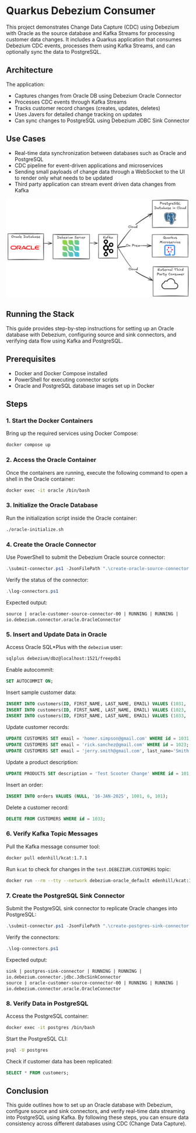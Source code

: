 # Quarkus Debezium Consumer

This project demonstrates Change Data Capture (CDC) using Debezium with Oracle as the source database and Kafka Streams for processing customer data changes. It includes a Quarkus application that consumes Debezium CDC events, processes them using Kafka Streams, and can optionally sync the data to PostgreSQL.

## Architecture

The application:
- Captures changes from Oracle DB using Debezium Oracle Connector
- Processes CDC events through Kafka Streams
- Tracks customer record changes (creates, updates, deletes)
- Uses Javers for detailed change tracking on updates
- Can sync changes to PostgreSQL using Debezium JDBC Sink Connector

## Use Cases
- Real-time data synchronization between databases such as Oracle and PostgreSQL
- CDC pipeline for event-driven applications and microservices
- Sending small payloads of change data through a WebSocket to the UI to render only what needs to be updated
- Third party application can stream event driven data changes from Kafka

[![Use Cases](https://github.com/melloware/quarkus-debezium/blob/main/docker/debezium-use-cases.png)](https://github.com/melloware/quarkus-debezium)


## Running the Stack

This guide provides step-by-step instructions for setting up an Oracle database with Debezium, configuring source and sink connectors, and verifying data flow using Kafka and PostgreSQL.

## Prerequisites

- Docker and Docker Compose installed
- PowerShell for executing connector scripts
- Oracle and PostgreSQL database images set up in Docker

## Steps

### 1. Start the Docker Containers

Bring up the required services using Docker Compose:

```sh
docker compose up
```

### 2. Access the Oracle Container

Once the containers are running, execute the following command to open a shell in the Oracle container:

```sh
docker exec -it oracle /bin/bash
```

### 3. Initialize the Oracle Database

Run the initialization script inside the Oracle container:

```sh
./oracle-initialize.sh
```

### 4. Create the Oracle Connector

Use PowerShell to submit the Debezium Oracle source connector:

```powershell
.\submit-connector.ps1 -JsonFilePath ".\create-oracle-source-connector.json"
```

Verify the status of the connector:

```powershell
.\log-connectors.ps1
```

Expected output:

```plaintext
source | oracle-customer-source-connector-00 | RUNNING | RUNNING | io.debezium.connector.oracle.OracleConnector
```

### 5. Insert and Update Data in Oracle

Access Oracle SQL*Plus with the `debezium` user:

```sh
sqlplus debezium/dbz@localhost:1521/freepdb1
```

Enable autocommit:

```sql
SET AUTOCOMMIT ON;
```

Insert sample customer data:

```sql
INSERT INTO customers(ID, FIRST_NAME, LAST_NAME, EMAIL) VALUES (1031, 'Homer', 'Simpson', 'homer@springfield.gov');
INSERT INTO customers(ID, FIRST_NAME, LAST_NAME, EMAIL) VALUES (1023, 'Rick', 'Sanchez', 'rick@citadel.com');
INSERT INTO customers(ID, FIRST_NAME, LAST_NAME, EMAIL) VALUES (1033, 'Jerry', 'Smith', 'jerry.smith@nevertrying.org');
```

Update customer records:

```sql
UPDATE CUSTOMERS SET email = 'homer.simpson@gmail.com' WHERE id = 1031;
UPDATE CUSTOMERS SET email = 'rick.sanchez@gmail.com' WHERE id = 1023;
UPDATE CUSTOMERS SET email = 'jerry.smith@gmail.com', last_name='Smith Jr.' WHERE id = 1033;
```

Update a product description:

```sql
UPDATE PRODUCTS SET description = 'Test Scooter Change' WHERE id = 101;
```

Insert an order:

```sql
INSERT INTO orders VALUES (NULL, '16-JAN-2025', 1001, 6, 101);
```

Delete a customer record:

```sql
DELETE FROM CUSTOMERS WHERE id = 1033;
```

### 6. Verify Kafka Topic Messages

Pull the Kafka message consumer tool:

```sh
docker pull edenhill/kcat:1.7.1
```

Run `kcat` to check for changes in the `test.DEBEZIUM.CUSTOMERS` topic:

```sh
docker run --rm --tty --network debezium-oracle_default edenhill/kcat:1.7.1 -b kafka:9092 -C -t test.DEBEZIUM.CUSTOMERS
```

### 7. Create the PostgreSQL Sink Connector

Submit the PostgreSQL sink connector to replicate Oracle changes into PostgreSQL:

```powershell
.\submit-connector.ps1 -JsonFilePath ".\create-postgres-sink-connector.json"
```

Verify the connectors:

```powershell
.\log-connectors.ps1
```

Expected output:

```plaintext
sink | postgres-sink-connector | RUNNING | RUNNING | io.debezium.connector.jdbc.JdbcSinkConnector
source | oracle-customer-source-connector-00 | RUNNING | RUNNING | io.debezium.connector.oracle.OracleConnector
```

### 8. Verify Data in PostgreSQL

Access the PostgreSQL container:

```sh
docker exec -it postgres /bin/bash
```

Start the PostgreSQL CLI:

```sh
psql -U postgres
```

Check if customer data has been replicated:

```sql
SELECT * FROM customers;
```

## Conclusion

This guide outlines how to set up an Oracle database with Debezium, configure source and sink connectors, and verify real-time data streaming into PostgreSQL using Kafka. By following these steps, you can ensure data consistency across different databases using CDC (Change Data Capture).



